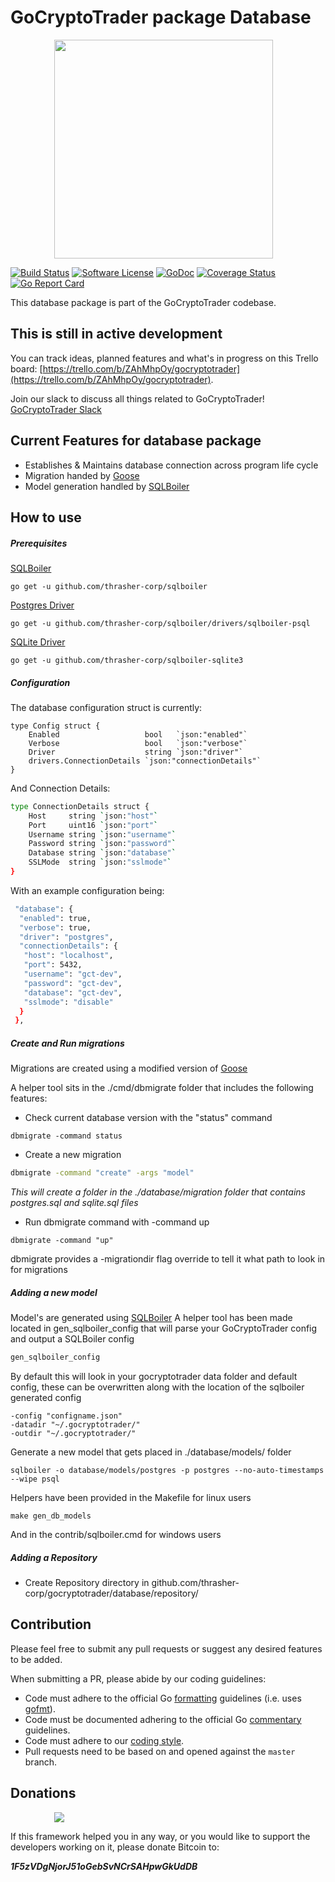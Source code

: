 # GoCryptoTrader package Database

<img src="https://github.com/thrasher-corp/gocryptotrader/blob/master/web/src/assets/page-logo.png?raw=true" width="350px" height="350px" hspace="70">


[![Build Status](https://travis-ci.org/thrasher-corp/gocryptotrader.svg?branch=master)](https://travis-ci.org/thrasher-corp/gocryptotrader)
[![Software License](https://img.shields.io/badge/License-MIT-orange.svg?style=flat-square)](https://github.com/thrasher-corp/gocryptotrader/blob/master/LICENSE)
[![GoDoc](https://godoc.org/github.com/thrasher-corp/gocryptotrader?status.svg)](https://godoc.org/github.com/thrasher-corp/gocryptotrader/portfolio)
[![Coverage Status](http://codecov.io/github/thrasher-corp/gocryptotrader/coverage.svg?branch=master)](http://codecov.io/github/thrasher-corp/gocryptotrader?branch=master)
[![Go Report Card](https://goreportcard.com/badge/github.com/thrasher-corp/gocryptotrader)](https://goreportcard.com/report/github.com/thrasher-corp/gocryptotrader)


This database package is part of the GoCryptoTrader codebase.

## This is still in active development

You can track ideas, planned features and what's in progress on this Trello board: [https://trello.com/b/ZAhMhpOy/gocryptotrader](https://trello.com/b/ZAhMhpOy/gocryptotrader).

Join our slack to discuss all things related to GoCryptoTrader! [GoCryptoTrader Slack](https://join.slack.com/t/gocryptotrader/shared_invite/enQtNTQ5NDAxMjA2Mjc5LTc5ZDE1ZTNiOGM3ZGMyMmY1NTAxYWZhODE0MWM5N2JlZDk1NDU0YTViYzk4NTk3OTRiMDQzNGQ1YTc4YmRlMTk)

## Current Features for database package

+ Establishes & Maintains database connection across program life cycle
+ Migration handed by [Goose](https://github.com/thrasher-corp/goose) 
+ Model generation handled by [SQLBoiler](https://github.com/thrasher-corp/sqlboiler) 

## How to use

##### Prerequisites

[SQLBoiler](https://github.com/thrasher-corp/sqlboiler)
```shell script
go get -u github.com/thrasher-corp/sqlboiler
```

[Postgres Driver](https://github.com/thrasher-corp/sqlboiler/drivers/sqlboiler-psql)
```shell script
go get -u github.com/thrasher-corp/sqlboiler/drivers/sqlboiler-psql
```

[SQLite Driver](https://github.com/thrasher-corp/sqlboiler-sqlite3)
```shell script
go get -u github.com/thrasher-corp/sqlboiler-sqlite3
```

##### Configuration

The database configuration struct is currently: 
```shell script
type Config struct {
	Enabled                   bool   `json:"enabled"`
	Verbose                   bool   `json:"verbose"`
	Driver                    string `json:"driver"`
	drivers.ConnectionDetails `json:"connectionDetails"`
}
```
And Connection Details:
```sh
type ConnectionDetails struct {
	Host     string `json:"host"`
	Port     uint16 `json:"port"`
	Username string `json:"username"`
	Password string `json:"password"`
	Database string `json:"database"`
	SSLMode  string `json:"sslmode"`
}
```

With an example configuration being:

```sh
 "database": {
  "enabled": true,
  "verbose": true,
  "driver": "postgres",
  "connectionDetails": {
   "host": "localhost",
   "port": 5432,
   "username": "gct-dev",
   "password": "gct-dev",
   "database": "gct-dev",
   "sslmode": "disable"
  }
 },
```

##### Create and Run migrations
 Migrations are created using a modified version of [Goose](https://github.com/thrasher-corp/goose) 
 
 A helper tool sits in the ./cmd/dbmigrate folder that includes the following features:
 
+ Check current database version with the "status" command
```shell script
dbmigrate -command status
```

+ Create a new migration
```sh
dbmigrate -command "create" -args "model"
```
_This will create a folder in the ./database/migration folder that contains postgres.sql and sqlite.sql files_
 + Run dbmigrate command with -command up 
```shell script
dbmigrate -command "up"
```

dbmigrate provides a -migrationdir flag override to tell it what path to look in for migrations

##### Adding a new model
Model's are generated using [SQLBoiler](https://github.com/thrasher-corp/sqlboiler) 
A helper tool has been made located in gen_sqlboiler_config that will parse your GoCryptoTrader config and output a SQLBoiler config

```sh
gen_sqlboiler_config
```

By default this will look in your gocryptotrader data folder and default config, these can be overwritten 
along with the location of the  sqlboiler generated config

```shell script
-config "configname.json"
-datadir "~/.gocryptotrader/"
-outdir "~/.gocryptotrader/"
```


Generate a new model that gets placed in ./database/models/<databasetype> folder

```shell script
sqlboiler -o database/models/postgres -p postgres --no-auto-timestamps --wipe psql 
```

Helpers have been provided in the Makefile for linux users 
```
make gen_db_models
```
And in the contrib/sqlboiler.cmd for windows users

##### Adding a Repository
+ Create Repository directory in github.com/thrasher-corp/gocryptotrader/database/repository/

## Contribution

Please feel free to submit any pull requests or suggest any desired features to be added.

When submitting a PR, please abide by our coding guidelines:

+ Code must adhere to the official Go [formatting](https://golang.org/doc/effective_go.html#formatting) guidelines (i.e. uses [gofmt](https://golang.org/cmd/gofmt/)).
+ Code must be documented adhering to the official Go [commentary](https://golang.org/doc/effective_go.html#commentary) guidelines.
+ Code must adhere to our [coding style](https://github.com/thrasher-corp/gocryptotrader/blob/master/doc/coding_style.md).
+ Pull requests need to be based on and opened against the `master` branch.

## Donations

<img src="https://github.com/thrasher-corp/gocryptotrader/blob/master/web/src/assets/donate.png?raw=true" hspace="70">

If this framework helped you in any way, or you would like to support the developers working on it, please donate Bitcoin to:

***1F5zVDgNjorJ51oGebSvNCrSAHpwGkUdDB***

